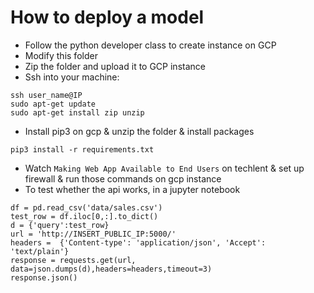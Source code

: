 # How to deploy a model
* Follow the python developer class to create instance on GCP
* Modify this folder 
* Zip the folder and upload it to GCP instance
* Ssh into your machine: 
```
ssh user_name@IP
sudo apt-get update 
sudo apt-get install zip unzip
```
* Install pip3 on gcp & unzip the folder & install packages
```
pip3 install -r requirements.txt 
```
* Watch `Making Web App Available to End Users` on techlent & set up firewall & run those commands on gcp instance 
* To test whether the api works, in a jupyter notebook
```import requests
df = pd.read_csv('data/sales.csv')
test_row = df.iloc[0,:].to_dict()
d = {'query':test_row}
url = 'http://INSERT_PUBLIC_IP:5000/'
headers =  {'Content-type': 'application/json', 'Accept': 'text/plain'}
response = requests.get(url, data=json.dumps(d),headers=headers,timeout=3)
response.json()
```

